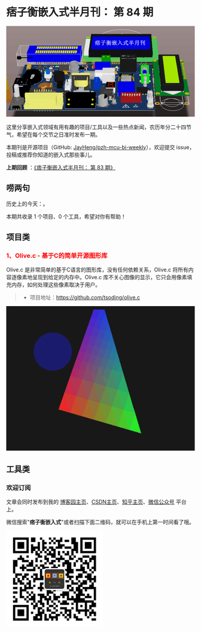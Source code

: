 # 痞子衡嵌入式半月刊： 第 84 期

![](https://raw.githubusercontent.com/JayHeng/pzh-mcu-bi-weekly/master/pics/pzh_mcu_bi_weekly.PNG)

这里分享嵌入式领域有用有趣的项目/工具以及一些热点新闻，农历年分二十四节气，希望在每个交节之日准时发布一期。

本期刊是开源项目（GitHub: [JayHeng/pzh-mcu-bi-weekly](https://github.com/JayHeng/pzh-mcu-bi-weekly)），欢迎提交 issue，投稿或推荐你知道的嵌入式那些事儿。

**上期回顾** ：[《痞子衡嵌入式半月刊： 第 83 期》](https://www.cnblogs.com/henjay724/p/17781257.html)

## 唠两句

历史上的今天：。

本期共收录 1 个项目、0 个工具，希望对你有帮助！

## 项目类

### <font color="red">1、Olive.c - 基于C的简单开源图形库</font>

Olive.c 是非常简单的基于C语言的图形库，没有任何依赖关系，Olive.c 将所有内容逐像素地呈现到给定的内存中。Olive.c 库不关心图像的显示，它只会用像素填充内存，如何处理这些像素取决于用户。

> * 项目地址：https://github.com/tsoding/olive.c

![](https://raw.githubusercontent.com/JayHeng/pzh-mcu-bi-weekly/master/pics/issue-084/Olive_c.gif)



## 工具类


### 欢迎订阅

文章会同时发布到我的 [博客园主页](https://www.cnblogs.com/henjay724/)、[CSDN主页](https://blog.csdn.net/henjay724)、[知乎主页](https://www.zhihu.com/people/henjay724)、[微信公众号](http://weixin.sogou.com/weixin?type=1&query=痞子衡嵌入式) 平台上。

微信搜索"__痞子衡嵌入式__"或者扫描下面二维码，就可以在手机上第一时间看了哦。

![](https://raw.githubusercontent.com/JayHeng/pzhmcu-picture/master/wechat/pzhMcu_qrcode_258x258.jpg)

